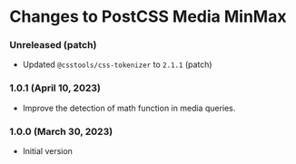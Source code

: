 # Changes to PostCSS Media MinMax

### Unreleased (patch)

- Updated `@csstools/css-tokenizer` to `2.1.1` (patch)

### 1.0.1 (April 10, 2023)

- Improve the detection of math function in media queries.

### 1.0.0 (March 30, 2023)

- Initial version
